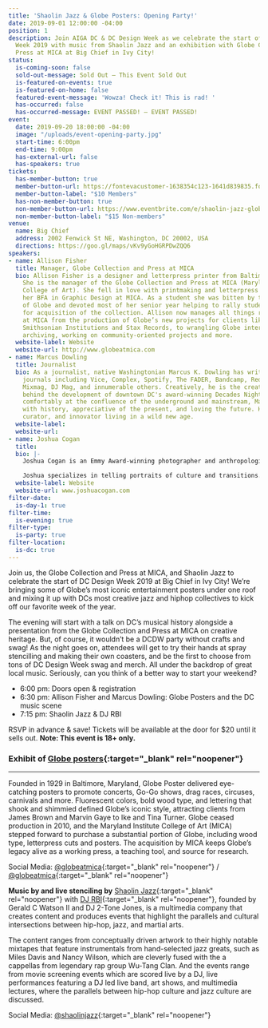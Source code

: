 ```yaml
---
title: 'Shaolin Jazz & Globe Posters: Opening Party!'
date: 2019-09-01 12:00:00 -04:00
position: 1
description: Join AIGA DC & DC Design Week as we celebrate the start of DC Design
  Week 2019 with music from Shaolin Jazz and an exhibition with Globe Collection and
  Press at MICA at Big Chief in Ivy City!
status:
  is-coming-soon: false
  sold-out-message: Sold Out — This Event Sold Out
  is-featured-on-events: true
  is-featured-on-home: false
  featured-event-message: 'Wowza! Check it! This is rad! '
  has-occurred: false
  has-occurred-message: EVENT PASSED! — EVENT PASSED!
event:
  date: 2019-09-20 18:00:00 -04:00
  image: "/uploads/event-opening-party.jpg"
  start-time: 6:00pm
  end-time: 9:00pm
  has-external-url: false
  has-speakers: true
tickets:
  has-member-button: true
  member-button-url: https://fontevacustomer-1638354c123-1641d839835.force.com/services/oauth2/authorize?client_id=3MVG9nthuDc9owbcOq7_07W.HriOQQPWTbMkrpOla.ajDQlTHf4_uby_mhwylcX.mJBU2O2SppTiZMS0J_HJd&response_type=code&redirect_uri=https://ikit.aiga.org/ikit_national_util/ikit-national-util-sso-redirect/&state=https%3A%2F%2Fdc.aiga.org%2Fevent%2Fshaolin-jazz-globe-posters-exhibition-opening-party%2F%3Fredirect_source%3Deventbrite_register
  member-button-label: "$10 Members"
  has-non-member-button: true
  non-member-button-url: https://www.eventbrite.com/e/shaolin-jazz-globe-posters-exhibition-opening-party-tickets-71291738509
  non-member-button-label: "$15 Non-members"
venue:
  name: Big Chief
  address: 2002 Fenwick St NE, Washington, DC 20002, USA
  directions: https://goo.gl/maps/vKv9yGoHGRPDwZQQ6
speakers:
- name: Allison Fisher
  title: Manager, Globe Collection and Press at MICA
  bio: Allison Fisher is a designer and letterpress printer from Baltimore, Maryland.
    She is the manager of the Globe Collection and Press at MICA (Maryland Institute
    College of Art). She fell in love with printmaking and letterpress while earning
    her BFA in Graphic Design at MICA. As a student she was bitten by the DayGlo love
    of Globe and devoted most of her senior year helping to rally student support
    for acquisition of the collection. Allison now manages all things related to Globe
    at MICA from the production of Globe’s new projects for clients like Hello Kitty,
    Smithsonian Institutions and Stax Records, to wrangling Globe interns, overseeing
    archiving, working on community-oriented projects and more.
  website-label: Website
  website-url: http://www.globeatmica.com
- name: Marcus Dowling
  title: Journalist
  bio: As a journalist, native Washingtonian Marcus K. Dowling has written for print
    journals including Vice, Complex, Spotify, The FADER, Bandcamp, Red Bull Magazine,
    Mixmag, DJ Mag, and innumerable others. Creatively, he is the creative curator
    behind the development of downtown DC's award-winning Decades Nightclub. Sitting
    comfortably at the confluence of the underground and mainstream, Marcus is obsessed
    with history, appreciative of the present, and loving the future. He is a creator,
    curator, and innovator living in a wild new age.
  website-label: 
  website-url: 
- name: Joshua Cogan
  title: 
  bio: |-
    Joshua Cogan is an Emmy Award-winning photographer and anthropologist whose work has taken him to 60 countries and 5 continents to produce his unique brand of ethnographic storytelling. Using his passion for culture, ecology, and imagery, Cogan has consistently produced work across print, motion and web platforms. Recognition for those projects has come from standard bearers of journalism such as National Academy of Television and Sciences as well SXSW and Webby Awards for his partnerships creating new approaches of storytelling and cultural exchange.

    Joshua specializes in telling portraits of culture and transitions. Whether it be 10th generation Totem carvers from Alaska or hip-hop pioneers in his hometown of DC. He looks to bring people closer through the process of weaving stories. He is a regular contributor to the Smithsonian Institution, Tribeca Film Festival, ESPN, and HBO and works with brands like New Balance, Puma and Apple.This Fall,  Josh will be releasing his first project with National Geographic and his work will be exhibited at the National Portrait Gallery.
  website-label: Website
  website-url: www.joshuacogan.com
filter-date:
  is-day-1: true
filter-time:
  is-evening: true
filter-type:
  is-party: true
filter-location:
  is-dc: true
---
```


Join us, the Globe Collection and Press at MICA, and Shaolin Jazz to celebrate the start of DC Design Week 2019 at Big Chief in Ivy City! We’re bringing some of Globe’s most iconic entertainment posters under one roof and mixing it up with DCs most creative jazz and hiphop collectives to kick off our favorite week of the year.

The evening will start with a talk on DC’s musical history alongside a presentation from the Globe Collection and Press at MICA on creative heritage. But, of course, it wouldn’t be a DCDW party without crafts and swag! As the night goes on, attendees will get to try their hands at spray stencilling and making their own coasters, and be the first to choose from tons of DC Design Week swag and merch. All under the backdrop of great local music. Seriously, can you think of a better way to start your weekend?

-   6:00 pm: Doors open & registration
-   6:30 pm: Allison Fisher and Marcus Dowling: Globe Posters and the DC music scene
-   7:15 pm: Shaolin Jazz & DJ RBI

RSVP in advance & save! Tickets will be available at the door for \$20 until it sells out. **Note: This event is 18+ only.**

### Exhibit of [Globe posters](http://www.globeatmica.com){:target="\_blank" rel="noopener"}

---

Founded in 1929 in Baltimore, Maryland, Globe Poster delivered eye-catching posters to promote concerts, Go-Go shows, drag races, circuses, carnivals and more. Fluorescent colors, bold wood type, and lettering that shook and shimmied defined Globe’s iconic style, attracting clients from James Brown and Marvin Gaye to Ike and Tina Turner. Globe ceased production in 2010, and the Maryland Institute College of Art (MICA) stepped forward to purchase a substantial portion of Globe, including wood type, letterpress cuts and posters. The acquisition by MICA keeps Globe’s legacy alive as a working press, a teaching tool, and source for research.

Social Media: <i class="fab fa-instagram"></i> [@globeatmica](https://www.instagram.com/globeatmica/){:target="\_blank" rel="noopener"} / <i class="fab fa-twitter"></i> [@globeatmica](https://twitter.com/globeatmica){:target="\_blank" rel="noopener"}

**Music by and live stenciling by** [Shaolin Jazz](http://www.shaolinjazz.com){:target="\_blank" rel="noopener"} with [DJ RBI](https://www.facebook.com/RonBrown.aka.DJ.RBI){:target="\_blank" rel="noopener"}, founded by Gerald C Watson II and DJ 2-Tone Jones, is a multimedia company that creates content and produces events that highlight the parallels and cultural intersections between hip-hop, jazz, and martial arts.

The content ranges from conceptually driven artwork to their highly notable mixtapes that feature instrumentals from hand-selected jazz greats, such as Miles Davis and Nancy Wilson, which are cleverly fused with the a cappellas from legendary rap group Wu-Tang Clan. And the events range from movie screening events which are scored live by a DJ, live performances featuring a DJ led live band, art shows, and multimedia lectures, where the parallels between hip-hop culture and jazz culture are discussed.

Social Media: <i class="fab fa-instagram"></i> [@shaolinjazz](https://www.instagram.com/shaolinjazz/){:target="\_blank" rel="noopener"}
